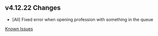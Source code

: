 ## v4.12.22 Changes

* [All] Fixed error when opening profession with something in the queue

[Known Issues](https://support.tradeskillmaster.com/en_US/known_issues)

